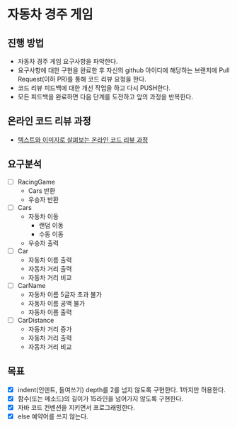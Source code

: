 # 자동차 경주 게임
## 진행 방법
* 자동차 경주 게임 요구사항을 파악한다.
* 요구사항에 대한 구현을 완료한 후 자신의 github 아이디에 해당하는 브랜치에 Pull Request(이하 PR)를 통해 코드 리뷰 요청을 한다.
* 코드 리뷰 피드백에 대한 개선 작업을 하고 다시 PUSH한다.
* 모든 피드백을 완료하면 다음 단계를 도전하고 앞의 과정을 반복한다.

## 온라인 코드 리뷰 과정
* [텍스트와 이미지로 살펴보는 온라인 코드 리뷰 과정](https://github.com/next-step/nextstep-docs/tree/master/codereview)

## 요구분석

- [ ] RacingGame
  - Cars 반환
  - 우승자 반환
- [ ] Cars
  - 자동차 이동
    - 랜덤 이동
    - 수동 이동
  - 우승자 출력  
- [ ] Car
  - 자동차 이름 출력
  - 자동차 거리 출력
  - 자동차 거리 비교  
- [ ] CarName
  - 자동차 이름 5글자 초과 불가
  - 자동차 이름 공백 불가
  - 자동차 이름 출력
- [ ] CarDistance
  - 자동차 거리 증가
  - 자동차 거리 출력
  - 자동차 거리 비교

## 목표

- [x] indent(인덴트, 들여쓰기) depth를 2를 넘지 않도록 구현한다. 1까지만 허용한다.
- [x] 함수(또는 메소드)의 길이가 15라인을 넘어가지 않도록 구현한다.
- [x] 자바 코드 컨벤션을 지키면서 프로그래밍한다.
- [x] else 예약어를 쓰지 않는다.